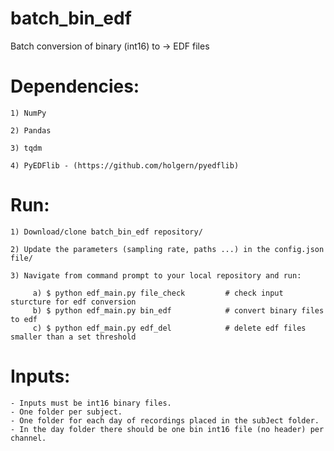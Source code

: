 # batch_bin_edf
Batch conversion of binary (int16) to -> EDF files

# Dependencies:

    1) NumPy

    2) Pandas

    3) tqdm

    4) PyEDFlib - (https://github.com/holgern/pyedflib)

# Run:

    1) Download/clone batch_bin_edf repository/
    
    2) Update the parameters (sampling rate, paths ...) in the config.json file/
    
    3) Navigate from command prompt to your local repository and run:
         
         a) $ python edf_main.py file_check         # check input sturcture for edf conversion
         b) $ python edf_main.py bin_edf            # convert binary files to edf
         c) $ python edf_main.py edf_del            # delete edf files smaller than a set threshold

# Inputs:

    - Inputs must be int16 binary files.
    - One folder per subject.
    - One folder for each day of recordings placed in the subJect folder.
    - In the day folder there should be one bin int16 file (no header) per channel.
